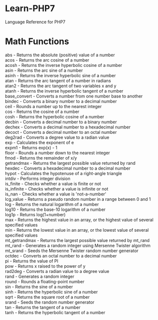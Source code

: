 # Learn-PHP7
Language Reference for PHP7

# Math Functions

abs - Returns the absolute (positive) value of a number<br/>
acos - Returns the arc cosine of a number<br/>
acosh - Returns the inverse hyperbolic cosine of a number<br/>
asin - Returns the arc sine of a number<br/>
asinh - Returns the inverse hyperbolic sine of a number<br/>
atan - Returns the arc tangent of a number in radians<br/>
atan2 - Returns the arc tangent of two variables x and y<br/>
atanh - Returns the inverse hyperbolic tangent of a number<br/>
base_convert - Converts a number from one number base to another<br/>
bindec - Converts a binary number to a decimal number<br/>
ceil - Rounds a number up to the nearest integer<br/>
cos - Returns the cosine of a number<br/>
cosh - Returns the hyperbolic cosine of a number<br/>
decbin - Converts a decimal number to a binary number<br/>
dechex - Converts a decimal number to a hexadecimal number<br/>
decoct - Converts a decimal number to an octal number<br/>
deg2rad - Converts a degree value to a radian value<br/>
exp - Calculates the exponent of e<br/>
expm1 - Returns exp(x) - 1<br/>
floor - Rounds a number down to the nearest integer<br/>
fmod - Returns the remainder of x/y<br/>
getrandmax - Returns the largest possible value returned by rand<br/>
hexdec - Converts a hexadecimal number to a decimal number<br/>
hypot - Calculates the hypotenuse of a right-angle triangle<br/>
intdiv - Performs integer division<br/>
is_finite - Checks whether a value is finite or not<br/>
is_infinite - Checks whether a value is infinite or not<br/>
is_nan - Checks whether a value is 'not-a-number'<br/>
lcg_value - Returns a pseudo random number in a range between 0 and 1<br/>
log - Returns the natural logarithm of a number<br/>
log10 - Returns the base-10 logarithm of a number<br/>
log1p - Returns log(1+number)<br/>
max - Returns the highest value in an array, or the highest value of several specified values<br/>
min - Returns the lowest value in an array, or the lowest value of several specified values<br/>
mt_getrandmax - Returns the largest possible value returned by mt_rand<br/>
mt_rand - Generates a random integer using Mersenne Twister algorithm<br/>
mt_srand - Seeds the Mersenne Twister random number generator<br/>
octdec - Converts an octal number to a decimal number<br/>
pi - Returns the value of PI<br/>
pow - Returns x raised to the power of y<br/>
rad2deg - Converts a radian value to a degree value<br/>
rand - Generates a random integer<br/>
round - Rounds a floating-point number<br/>
sin - Returns the sine of a number<br/>
sinh - Returns the hyperbolic sine of a number<br/>
sqrt - Returns the square root of a number<br/>
srand - Seeds the random number generator<br/>
tan - Returns the tangent of a number<br/>
tanh - Returns the hyperbolic tangent of a number<br/>
